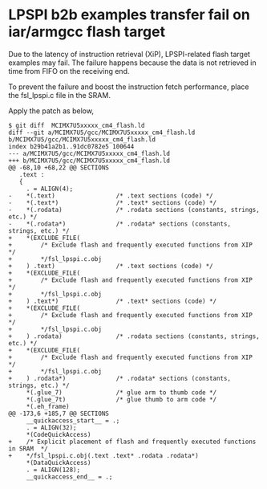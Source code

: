 # LPSPI b2b examples transfer fail on iar/armgcc flash target 

Due to the latency of instruction retrieval \(XiP\), LPSPI-related flash target examples may fail. The failure happens because the data is not retrieved in time from FIFO on the receiving end.

To prevent the failure and boost the instruction fetch performance, place the fsl\_lpspi.c file in the SRAM.

Apply the patch as below,

```
$ git diff  MCIMX7U5xxxxx_cm4_flash.ld
diff --git a/MCIMX7U5/gcc/MCIMX7U5xxxxx_cm4_flash.ld b/MCIMX7U5/gcc/MCIMX7U5xxxxx_cm4_flash.ld
index b29b41a2b1..91dc0782e5 100644
--- a/MCIMX7U5/gcc/MCIMX7U5xxxxx_cm4_flash.ld
+++ b/MCIMX7U5/gcc/MCIMX7U5xxxxx_cm4_flash.ld
@@ -68,10 +68,22 @@ SECTIONS
   .text :
   {
     . = ALIGN(4);
-    *(.text)                 /* .text sections (code) */
-    *(.text*)                /* .text* sections (code) */
-    *(.rodata)               /* .rodata sections (constants, strings, etc.) */
-    *(.rodata*)              /* .rodata* sections (constants, strings, etc.) */
+    *(EXCLUDE_FILE(
+        /* Exclude flash and frequently executed functions from XIP */
+        */fsl_lpspi.c.obj
+    ) .text)                 /* .text sections (code) */
+    *(EXCLUDE_FILE(
+        /* Exclude flash and frequently executed functions from XIP */
+        */fsl_lpspi.c.obj
+    ) .text*)                /* .text* sections (code) */
+    *(EXCLUDE_FILE(
+        /* Exclude flash and frequently executed functions from XIP */
+        */fsl_lpspi.c.obj
+    ) .rodata)               /* .rodata sections (constants, strings, etc.) */
+    *(EXCLUDE_FILE(
+        /* Exclude flash and frequently executed functions from XIP */
+        */fsl_lpspi.c.obj
+    ) .rodata*)              /* .rodata* sections (constants, strings, etc.) */
     *(.glue_7)               /* glue arm to thumb code */
     *(.glue_7t)              /* glue thumb to arm code */
     *(.eh_frame)
@@ -173,6 +185,7 @@ SECTIONS
     __quickaccess_start__ = .;
     . = ALIGN(32);
     *(CodeQuickAccess)
+    /* Explicit placement of flash and frequently executed functions in SRAM  */
+    */fsl_lpspi.c.obj(.text .text* .rodata .rodata*)
     *(DataQuickAccess)
     . = ALIGN(128);
     __quickaccess_end__ = .;
```

